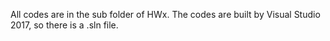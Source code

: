 All codes are in the sub folder of HWx.
The codes are built by Visual Studio 2017, so there is a .sln file.